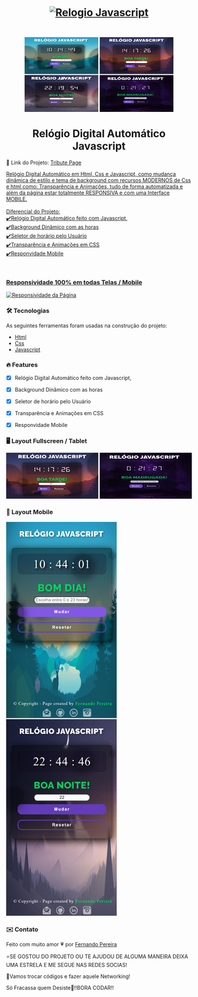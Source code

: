 
<h1 align="center">
<a href="https://nandopereiira.github.io/relogio-javascript/" align="center">
<img alt="Relogio Javascript" title="Responsividade da Página" width="500px" src="https://github.com/nandopereiira/relogio-javascript/blob/main/midia/Rel%C3%B3gio%20Javascript.gif"/></a> </h1> <br/>
  
<p align="center">  <img alt="estilo do relogio page" title="estilo de dia" width="200px" height="100px" src="https://github.com/nandopereiira/relogio-javascript/blob/main/midia/screen%20dia.png" />  <img alt="estilo do relogio page" title="estilo de tarde" width="200px" height="100px" src="https://github.com/nandopereiira/relogio-javascript/blob/main/midia/screen%20tarde.png" />  <img alt="estilo do relogio page" title="estilo de noite" width="200px" height="100px" src="https://github.com/nandopereiira/relogio-javascript/blob/main/midia/screen%20noite.png" />  <img alt="estilo do relogio page" title="estilo de madrugada" width="200px" height="100px" src="https://github.com/nandopereiira/relogio-javascript/blob/main/midia/screen%20madrugada.png" /></p> 


<h1 align="center">Relógio Digital Automático Javascript</h1>

 <p>🚀 Link do Projeto: <a color="#ff0000" href="https://nandopereiira.github.io/relogio-javascript/">Tribute Page</p>

  
<p align="left">Relógio Digital Automático em Html, Css e Javascript, como mudança dinâmica de estilo e tema de background
com recursos MODERNOS de Css e html como: Transparência e Animações, tudo de forma automatizada e além da página estar totalmente RESPONSIVA e com uma Interface MOBILE. <br/><br/>
Diferencial do Projeto: <br/>
  ✔️Relógio Digital Automático feito com Javascript, <br/>
  ✔️Background Dinâmico com as horas <br/>
  ✔️Seletor de horário pelo Usuário <br/>
  ✔️Transparência e Animações em CSS <br/>
  ✔️Responvidade Mobile</p> 
<br/>

### Responsividade 100% em todas Telas / Mobile
<a href="" align="center">
<img alt="Responsividade da Página" title="Responsividade da Página" width="500px" src="https://github.com/nandopereiira/relogio-javascript/blob/main/midia/Rel%C3%B3gio%20Javascript.gif" />
</a>


<h3 color:"#ff0000;" >🛠 Tecnologias</h3>

As seguintes ferramentas foram usadas na construção do projeto:

- [Html](https://developer.mozilla.org/pt-BR/docs/Web/HTML)
- [Css](https://developer.mozilla.org/pt-BR/docs/Web/CSS)
- [Javascript](https://www.javascript.com/)

### 🔥 Features

- [x] Relógio Digital Automático feito com Javascript,
- [x] Background Dinâmico com as horas
- [x] Seletor de horário pelo Usuário 
- [x] Transparência e Animações em CSS
- [x] Responvidade Mobile


### 🖥️ Layout Fullscreen / Tablet
<p float="left">
<img alt="Layout Fullscreen" title="Layout Fullscreen" width="250px" height="125px" src="https://github.com/nandopereiira/relogio-javascript/blob/main/midia/screen%20tarde.png" />
<img alt="Layout Tablet" title="Layout Tablet" width="250px" height="125px" src="https://github.com/nandopereiira/relogio-javascript/blob/main/midia/screen%20madrugada.png" />
  </p>

### 📱 Layout Mobile

<p float="left">
<img alt="Layout Mobile" title="Layout Mobile" width="300px" src="https://github.com/nandopereiira/relogio-javascript/blob/main/midia/screen%20mobile.png" />
<img alt="Layout Mobile" title="Layout Mobile" width="300px" src="https://github.com/nandopereiira/relogio-javascript/blob/main/midia/screen%20mobile2.png" />
</p>

### ✉️ Contato

Feito com muito amor 💗 por <a href="https://www.linkedin.com/in/fernando-pereira-008a18115/" target="_blank">Fernando Pereira</a>

⭐SE GOSTOU DO PROJETO OU TE AJUDOU DE ALGUMA MANEIRA DEIXA UMA ESTRELA E ME SEGUE NAS REDES SOCIAS!

🤝Vamos trocar códigos e fazer aquele Networking!

Só Fracassa quem Desiste💪!!BORA CODAR!!






